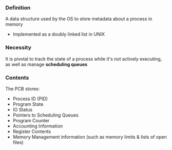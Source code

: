 ### Definition
A data structure used by the OS to store metadata about a process in memory
- Implemented as a doubly linked list in UNIX
### Necessity
It is pivotal to track the state of a process while it's not actively executing, as well as manage **scheduling queues**
### Contents
The PCB stores:
- Process ID (PID)
- Program State
- IO Status 
- Pointers to Scheduling Queues
- Program Counter
- Accounting Information
- Register Contents
- Memory Management information (such as memory limits & lists of open files)